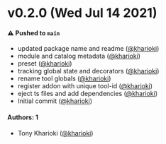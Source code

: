 # v0.2.0 (Wed Jul 14 2021)

#### ⚠️ Pushed to `main`

- updated package name and readme ([@kharioki](https://github.com/kharioki))
- module and catalog metadata ([@kharioki](https://github.com/kharioki))
- preset ([@kharioki](https://github.com/kharioki))
- tracking global state and decorators ([@kharioki](https://github.com/kharioki))
- rename tool globals ([@kharioki](https://github.com/kharioki))
- register addon with unique tool-id ([@kharioki](https://github.com/kharioki))
- eject ts files and add dependencies ([@kharioki](https://github.com/kharioki))
- Initial commit ([@kharioki](https://github.com/kharioki))

#### Authors: 1

- Tony Kharioki ([@kharioki](https://github.com/kharioki))
